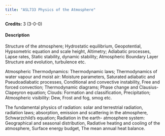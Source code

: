 ```yaml
---
title: "ASL733 Physics of the Atmosphere"
---
```

**Credits:** 3 (3-0-0)

#### Description
Structure of the atmosphere; Hydrostatic equilibrium, Geopotential, Hypsometric equation and scale height, Altimetry; Adiabatic processes, Lapse rates, Static stability, dynamic stability; Atmospheric Boundary Layer Structure and evolution, turbulence etc.

Atmospheric Thermodynamics: Thermodynamic laws; Thermodynamics of water vapour and moist air: Moisture parameters, Saturated adiabatic and Pseudoadiabatic processes, Conditional and convective instability, Free and forced convection; Thermodynamic diagrams; Phase change and Clausius-Clapeyron equation; Clouds: Formation and classification, Precipitation; Atmospheric visibility: Dew, Frost and fog, smog etc.

The fundamental physics of radiation: solar and terrestrial radiation, radiation laws; absorption, emission and scattering in the atmosphere, Schwarzchild’s equation; Radiation in the earth- atmosphere system: Geographical and seasonal distribution, Radiative heating and cooling of the atmosphere, Surface energy budget, The mean annual heat balance.